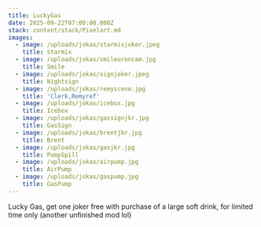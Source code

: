 ```yaml
---
title: LuckyGas
date: 2025-09-22T07:00:00.000Z
stack: content/stack/Pixelart.md
images:
  - image: /uploads/jokas/starmixjoker.jpeg
    title: Starmix
  - image: /uploads/jokas/smileuroncam.jpg
    title: Smile
  - image: /uploads/jokas/signjoker.jpeg
    title: Nightsign
  - image: /uploads/jokas/remyscene.jpg
    title: 'Clerk,Remyref'
  - image: /uploads/jokas/icebox.jpg
    title: Icebox
  - image: /uploads/jokas/gassignjkr.jpg
    title: GasSign
  - image: /uploads/jokas/brentjkr.jpg
    title: Brent
  - image: /uploads/jokas/gasjkr.jpg
    title: PumpSpill
  - image: /uploads/jokas/airpump.jpg
    title: AirPump
  - image: /uploads/jokas/gaspump.jpg
    title: GasPump
---
```


Lucky Gas, get one joker free with purchase of a large soft drink, for limited time only (another unfinished mod lol)
